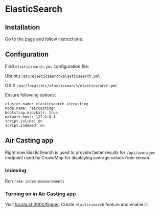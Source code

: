 # ElasticSearch

## Installation

Go to the [page](https://www.elastic.co/downloads/elasticsearch) and follow instructions.

## Configuration

Find `elasticsearch.yml` configuration file:

Ubuntu `/etc/elasticsearch/elasticsearch.yml`

OS X `/usr/local/etc/elasticsearch/elasticsearch.yml`

Ensure following options:

```
cluster.name: elasticsearch_aircasting
node.name: "aircasting"
bootstrap.mlockall: true
network.host: 127.0.0.1
script.inline: on
script.indexed: on
```

## Air Casting app

Right now ElasticSearch is used to provide faster results for `/api/averages` endpoint used by CrowdMap for displaying average values from sensor.

### Indexing

Run `rake index:measurements`

### Turning on in Air Casting app

Visit [locahost:3000/flipper](http://locahost:3000/flipper). Create `elasticsearch` feature and enable it.
